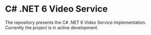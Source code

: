 # C# .NET 6 Video Service 
The repository presents the C# .NET 6 Video Service implementation. 
Currently the project is in active development.
